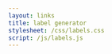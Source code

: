```yaml
---
layout: links
title: label generator
stylesheet: /css/labels.css
script: /js/labels.js
---
```


<canvas id="page"></canvas>